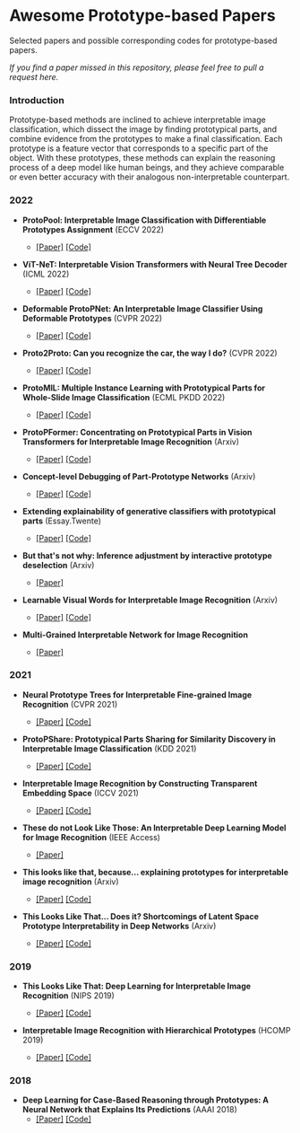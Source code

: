 # Awesome Prototype-based Papers

Selected papers and possible corresponding codes for prototype-based papers.

*If you find a paper missed in this repository, please feel free to pull a request here.*

### Introduction

Prototype-based methods are inclined to achieve interpretable image classification, which dissect the image by finding prototypical parts, and combine evidence from the prototypes to make a final classification. Each prototype is a feature vector that corresponds to a specific part of the object. With these prototypes, these methods can explain the reasoning process of a deep model like human beings, and they achieve comparable or even better accuracy with their analogous non-interpretable counterpart.

### 2022

* **ProtoPool: Interpretable Image Classification with Differentiable Prototypes Assignment** (ECCV 2022)
  * [[Paper]](https://arxiv.org/abs/2112.02902) [[Code]](https://github.com/gmum/ProtoPool)

* **ViT-NeT: Interpretable Vision Transformers with Neural Tree Decoder** (ICML 2022)
  * [[Paper]](https://proceedings.mlr.press/v162/kim22g/kim22g.pdf) [[Code]](https://github.com/jumpsnack/ViT-NeT)

* **Deformable ProtoPNet: An Interpretable Image Classifier Using Deformable Prototypes** (CVPR 2022)
  * [[Paper]](https://openaccess.thecvf.com/content/CVPR2022/papers/Donnelly_Deformable_ProtoPNet_An_Interpretable_Image_Classifier_Using_Deformable_Prototypes_CVPR_2022_paper.pdf) [[Code]](https://github.com/jdonnelly36/Deformable-ProtoPNet)

* **Proto2Proto: Can you recognize the car, the way I do?** (CVPR 2022)
  * [[Paper]](https://openaccess.thecvf.com/content/CVPR2022/papers/Keswani_Proto2Proto_Can_You_Recognize_the_Car_the_Way_I_Do_CVPR_2022_paper.pdf) [[Code]](https://github.com/archmaester/proto2proto)

* **ProtoMIL: Multiple Instance Learning with Prototypical Parts for Whole-Slide Image Classification** (ECML PKDD 2022)
  * [[Paper]](https://2022.ecmlpkdd.org/wp-content/uploads/2022/09/sub_346.pdf) [[Code]](https://github.com/apardyl/ProtoMIL)

* **ProtoPFormer: Concentrating on Prototypical Parts in Vision Transformers for Interpretable Image Recognition** (Arxiv)
  * [[Paper]](https://arxiv.org/pdf/2208.10431.pdf) [[Code]](https://github.com/zju-vipa/ProtoPFormer)

* **Concept-level Debugging of Part-Prototype Networks** (Arxiv)
  * [[Paper]](https://arxiv.org/pdf/2205.15769.pdf) [[Code]](https://github.com/abonte/protopdebug)

* **Extending explainability of generative classifiers with
prototypical parts** (Essay.Twente)
  * [[Paper]](http://essay.utwente.nl/90644/1/Peters_MA_EEMCS.pdf) [[Code]](https://github.com/Michiexb/ProtINN)

* **But that's not why: Inference adjustment by interactive prototype deselection** (Arxiv)
  * [[Paper]](https://arxiv.org/pdf/2203.10087.pdf)

* **Learnable Visual Words for Interpretable Image Recognition** (Arxiv)
  * [[Paper]](https://arxiv.org/pdf/2205.10724.pdf) [[Code]](https://github.com/LearnableVW/Learnable-Visual-Words)

* **Multi-Grained Interpretable Network for Image Recognition**
  * [[Paper]](https://zeyiwen.github.io/papers/icpr22-interpretable_nn.pdf)

### 2021

* **Neural Prototype Trees for Interpretable Fine-grained Image Recognition** (CVPR 2021)
  * [[Paper]](https://openaccess.thecvf.com/content/CVPR2021/papers/Nauta_Neural_Prototype_Trees_for_Interpretable_Fine-Grained_Image_Recognition_CVPR_2021_paper.pdf) [[Code]](https://github.com/M-Nauta/ProtoTree)

* **ProtoPShare: Prototypical Parts Sharing for Similarity Discovery
in Interpretable Image Classification** (KDD 2021)
  * [[Paper]](https://dl.acm.org/doi/abs/10.1145/3447548.3467245) [[Code]](https://github.com/gmum/ProtoPShare)

* **Interpretable Image Recognition by Constructing Transparent Embedding Space** (ICCV 2021)
  * [[Paper]](https://openaccess.thecvf.com/content/ICCV2021/papers/Wang_Interpretable_Image_Recognition_by_Constructing_Transparent_Embedding_Space_ICCV_2021_paper.pdf) [[Code]](https://github.com/JackeyWang96/TesNet)

* **These do not Look Like Those: An Interpretable Deep Learning Model for Image Recognition** (IEEE Access)
  * [[Paper]](https://ieeexplore.ieee.org/document/9373404)

* **This looks like that, because... explaining prototypes for interpretable image recognition** (Arxiv)
  * [[Paper]](https://arxiv.org/pdf/2011.02863.pdf) [[Code]](https://github.com/M-Nauta/Explaining_Prototypes)

* **This Looks Like That... Does it? Shortcomings of Latent Space Prototype Interpretability in Deep Networks** (Arxiv)
  * [[Paper]](https://arxiv.org/pdf/2105.02968.pdf) [[Code]](https://github.com/fanconic/this-does-not-look-like-that)

### 2019

* **This Looks Like That: Deep Learning for Interpretable Image Recognition** (NIPS 2019)
  * [[Paper]](https://proceedings.neurips.cc/paper/2019/file/adf7ee2dcf142b0e11888e72b43fcb75-Paper.pdf) [[Code]](https://github.com/cfchen-duke/ProtoPNet)

* **Interpretable Image Recognition with Hierarchical Prototypes** (HCOMP 2019)
  * [[Paper]](https://ojs.aaai.org/index.php/HCOMP/article/view/5265) [[Code]](https://github.com/peterbhase/interpretable-image)

### 2018

* **Deep Learning for Case-Based Reasoning through Prototypes:
A Neural Network that Explains Its Predictions** (AAAI 2018)
  * [[Paper]](https://ojs.aaai.org/index.php/AAAI/article/view/11771) [[Code]](https://github.com/OscarcarLi/PrototypeDL)
